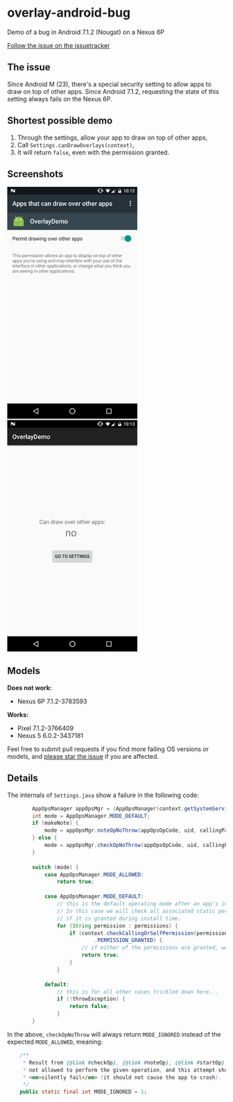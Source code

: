 # overlay-android-bug
Demo of a bug in Android 7.1.2 (Nougat) on a Nexus 6P

[Follow the issue on the issuetracker](https://issuetracker.google.com/issues/37885328)

## The issue

Since Android M (23), there's a special security setting to allow apps to draw on top of other apps. Since Android 7.1.2, requesting the state of this setting always fails on the Nexus 6P.

## Shortest possible demo

1. Through the settings, allow your app to draw on top of other apps,
2. Call `Settings.canDrawOverlays(context)`,
3. It will return `false`, even with the permission granted.

## Screenshots

<img src="https://github.com/Pixplicity/overlay-android-bug/blob/master/screenshots/screenshot1.png?raw=true" width="300" /> <img src="https://github.com/Pixplicity/overlay-android-bug/blob/master/screenshots/screenshot2.png?raw=true" width="300" />

## Models

**Does not work:**

- Nexus 6P 7.1.2-3783593

**Works:**

- Pixel 7.1.2-3766409
- Nexus 5 6.0.2-3437181

Feel free to submit pull requests if you find more failing OS versions or models, and [please star the issue](https://issuetracker.google.com/issues/37885328) if you are affected.

## Details

The internals of `Settings.java` show a failure in the following code:

```java
        AppOpsManager appOpsMgr = (AppOpsManager)context.getSystemService(Context.APP_OPS_SERVICE);
        int mode = AppOpsManager.MODE_DEFAULT;
        if (makeNote) {
            mode = appOpsMgr.noteOpNoThrow(appOpsOpCode, uid, callingPackage);
        } else {
            mode = appOpsMgr.checkOpNoThrow(appOpsOpCode, uid, callingPackage);
        }

        switch (mode) {
            case AppOpsManager.MODE_ALLOWED:
                return true;

            case AppOpsManager.MODE_DEFAULT:
                // this is the default operating mode after an app's installation
                // In this case we will check all associated static permission to see
                // if it is granted during install time.
                for (String permission : permissions) {
                    if (context.checkCallingOrSelfPermission(permission) == PackageManager
                            .PERMISSION_GRANTED) {
                        // if either of the permissions are granted, we will allow it
                        return true;
                    }
                }

            default:
                // this is for all other cases trickled down here...
                if (!throwException) {
                    return false;
                }
        }
```

In the above, `checkOpNoThrow` will always return `MODE_IGNORED` instead of the expected `MODE_ALLOWED`, meaning:

```java
    /**
     * Result from {@link #checkOp}, {@link #noteOp}, {@link #startOp}: the given caller is
     * not allowed to perform the given operation, and this attempt should
     * <em>silently fail</em> (it should not cause the app to crash).
     */
    public static final int MODE_IGNORED = 1;
```
